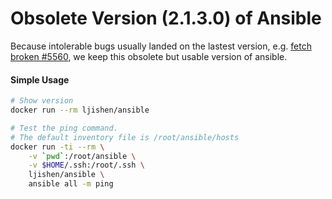 # Obsolete Version (2.1.3.0) of AnsibleBecause intolerable bugs usually landed on the lastest version, e.g. [fetch broken #5560](https://github.com/ansible/ansible-modules-core/issues/5560), we keep this obsolete but usable version of ansible.#### Simple Usage```bash# Show versiondocker run --rm ljishen/ansible# Test the ping command.# The default inventory file is /root/ansible/hostsdocker run -ti --rm \    -v `pwd`:/root/ansible \    -v $HOME/.ssh:/root/.ssh \    ljishen/ansible \    ansible all -m ping```